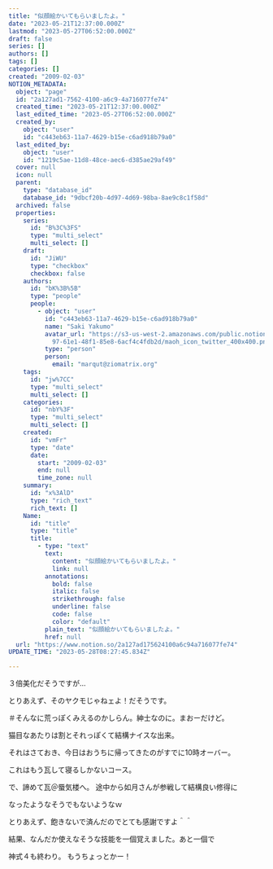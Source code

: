 ```yaml
---
title: "似顔絵かいてもらいましたよ。"
date: "2023-05-21T12:37:00.000Z"
lastmod: "2023-05-27T06:52:00.000Z"
draft: false
series: []
authors: []
tags: []
categories: []
created: "2009-02-03"
NOTION_METADATA:
  object: "page"
  id: "2a127ad1-7562-4100-a6c9-4a716077fe74"
  created_time: "2023-05-21T12:37:00.000Z"
  last_edited_time: "2023-05-27T06:52:00.000Z"
  created_by:
    object: "user"
    id: "c443eb63-11a7-4629-b15e-c6ad918b79a0"
  last_edited_by:
    object: "user"
    id: "1219c5ae-11d8-48ce-aec6-d385ae29af49"
  cover: null
  icon: null
  parent:
    type: "database_id"
    database_id: "9dbcf20b-4d97-4d69-98ba-8ae9c8c1f58d"
  archived: false
  properties:
    series:
      id: "B%3C%3FS"
      type: "multi_select"
      multi_select: []
    draft:
      id: "JiWU"
      type: "checkbox"
      checkbox: false
    authors:
      id: "bK%3B%5B"
      type: "people"
      people:
        - object: "user"
          id: "c443eb63-11a7-4629-b15e-c6ad918b79a0"
          name: "Saki Yakumo"
          avatar_url: "https://s3-us-west-2.amazonaws.com/public.notion-static.com/3ad1c4\
            97-61e1-48f1-85e8-6acf4c4fdb2d/maoh_icon_twitter_400x400.png"
          type: "person"
          person:
            email: "marqut@ziomatrix.org"
    tags:
      id: "jw%7CC"
      type: "multi_select"
      multi_select: []
    categories:
      id: "nbY%3F"
      type: "multi_select"
      multi_select: []
    created:
      id: "vmFr"
      type: "date"
      date:
        start: "2009-02-03"
        end: null
        time_zone: null
    summary:
      id: "x%3AlD"
      type: "rich_text"
      rich_text: []
    Name:
      id: "title"
      type: "title"
      title:
        - type: "text"
          text:
            content: "似顔絵かいてもらいましたよ。"
            link: null
          annotations:
            bold: false
            italic: false
            strikethrough: false
            underline: false
            code: false
            color: "default"
          plain_text: "似顔絵かいてもらいましたよ。"
          href: null
  url: "https://www.notion.so/2a127ad175624100a6c94a716077fe74"
UPDATE_TIME: "2023-05-28T08:27:45.834Z"

---
```

<link rel="stylesheet" href="https://cdn.jsdelivr.net/npm/katex@0.16.2/dist/katex.min.css" integrity="sha384-bYdxxUwYipFNohQlHt0bjN/LCpueqWz13HufFEV1SUatKs1cm4L6fFgCi1jT643X" crossorigin="anonymous">


３倍美化だそうですが…


とりあえず、そのヤクモじゃねェよ！だそうです。


＃そんなに荒っぽくみえるのかしらん。紳士なのに。まおーだけど。


猫目なあたりは割とそれっぽくて結構ナイスな出来。


それはさておき、今日はおうちに帰ってきたのがすでに10時オーバー。


これはもう瓦して寝るしかないコース。


で、諦めて瓦＠蜃気楼へ。 途中から如月さんが参戦して結構良い修得に


なったようなそうでもないようなｗ


とりあえず、飽きないで済んだのでとても感謝ですよ＾＾


結果、なんだか使えなそうな技能を一個覚えました。あと一個で


神式４も終わり。 もうちょっとかー！


